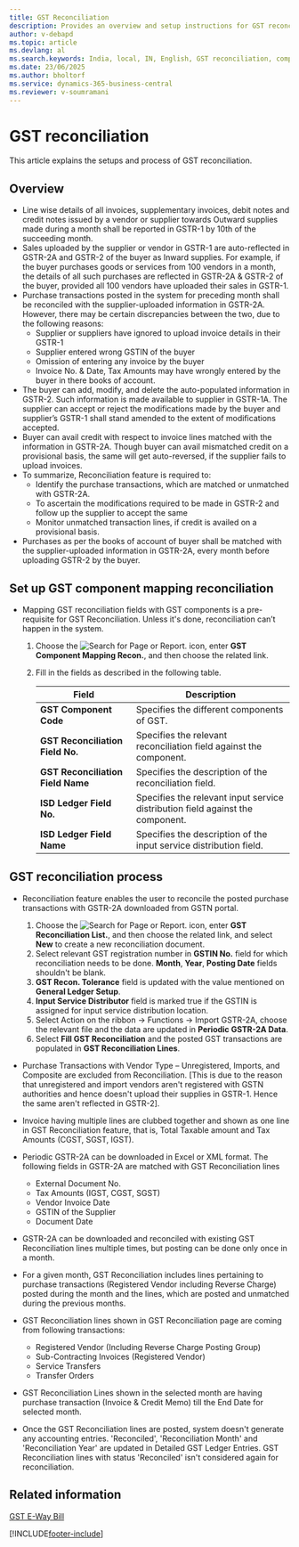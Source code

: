 ```yaml
---
title: GST Reconciliation
description: Provides an overview and setup instructions for GST reconciliation in Business Central for India.
author: v-debapd
ms.topic: article
ms.devlang: al
ms.search.keywords: India, local, IN, English, GST reconciliation, component mapping reconciliation, component mapping
ms.date: 23/06/2025
ms.author: bholtorf
ms.service: dynamics-365-business-central
ms.reviewer: v-soumramani
---
```


# GST reconciliation

This article explains the setups and process of GST reconciliation.

## Overview

- Line wise details of all invoices, supplementary invoices, debit notes and credit notes issued by a vendor or supplier towards Outward supplies made during a month shall be reported in GSTR-1 by 10th of the succeeding month.
- Sales uploaded by the supplier or vendor in GSTR-1 are auto-reflected in GSTR-2A and GSTR-2 of the buyer as Inward supplies. For example, if the buyer purchases goods or services from 100 vendors in a month, the details of all such purchases are reflected in GSTR-2A & GSTR-2 of the buyer, provided all 100 vendors have uploaded their sales in GSTR-1.
- Purchase transactions posted in the system for preceding month shall be reconciled with the supplier-uploaded information in GSTR-2A. However, there may be certain discrepancies between the two, due to the following reasons:
  - Supplier or suppliers have ignored to upload invoice details in their GSTR-1
  - Supplier entered wrong GSTIN of the buyer
  - Omission of entering any invoice by the buyer
  - Invoice No. & Date, Tax Amounts may have wrongly entered by the buyer in there books of account.
- The buyer can add, modify, and delete the auto-populated information in GSTR-2. Such information is made available to supplier in GSTR-1A. The supplier can accept or reject the modifications made by the buyer and supplier’s GSTR-1 shall stand amended to the extent of modifications accepted.
- Buyer can avail credit with respect to invoice lines matched with the information in GSTR-2A. Though buyer can avail mismatched credit on a provisional basis, the same will get auto-reversed, if the supplier fails to upload invoices.
- To summarize, Reconciliation feature is required to:
  - Identify the purchase transactions, which are matched or unmatched with GSTR-2A. 
  - To ascertain the modifications required to be made in GSTR-2 and follow up the supplier to accept the same
  - Monitor unmatched transaction lines, if credit is availed on a provisional basis.
- Purchases as per the books of account of buyer shall be matched with the supplier-uploaded information in GSTR-2A,  every month before uploading GSTR-2 by the buyer.

## Set up GST component mapping reconciliation

- Mapping GST reconciliation fields with GST components is a pre-requisite for GST Reconciliation. Unless it's done, reconciliation can’t happen in the system.

  1. Choose the ![Search for Page or Report.](image/search_small.png "Search for Page or Report icon") icon, enter **GST Component Mapping Recon.**, and then choose the related link.
  1. Fill in the fields as described in the following table.
  
      |Field|Description|
      |---------------------------------|  ---------------------------------------|
      |**GST Component Code**|Specifies the different components of GST.|
      |**GST Reconciliation Field No.**|Specifies the relevant reconciliation field against the component.|
      |**GST Reconciliation Field Name**|Specifies the description of the reconciliation field.|
      |**ISD Ledger Field No.**|Specifies the relevant input service distribution field against the component.|
      |**ISD Ledger Field Name**|Specifies the description of the input service distribution field.|

## GST reconciliation process

- Reconciliation feature enables the user to reconcile the posted purchase transactions with GSTR-2A downloaded from GSTN portal.

  1. Choose the ![Search for Page or Report.](image/search_small.png "Search for Page or Report icon") icon, enter **GST Reconciliation List.**, and then choose the related link, and select **New** to create a new reconciliation document.
  1. Select relevant GST registration number in **GSTIN No.** field for which reconciliation needs to be done. **Month**, **Year**, **Posting Date** fields shouldn't be blank.
  1. **GST Recon. Tolerance** field is updated with the value mentioned on **General Ledger Setup**.
  1. **Input Service Distributor** field is marked true if the GSTIN is assigned for input service distribution location.
  1. Select Action on the ribbon -> Functions -> Import GSTR-2A, choose the relevant file and the data are updated in **Periodic GSTR-2A Data**.
  1. Select **Fill GST Reconciliation** and the posted GST transactions are populated in **GST Reconciliation Lines**.

- Purchase Transactions with Vendor Type – Unregistered, Imports, and Composite are excluded from Reconciliation. [This is due to the reason that unregistered and import vendors aren't registered with GSTN authorities and hence doesn't upload their supplies in GSTR-1. Hence the same aren't reflected in GSTR-2].
- Invoice having multiple lines are clubbed together and shown as one line in GST Reconciliation feature, that is, Total Taxable amount and Tax Amounts (CGST, SGST, IGST).
- Periodic GSTR-2A can be downloaded in Excel or XML format. The following fields in GSTR-2A are matched with GST Reconciliation lines
  - External Document No.
  - Tax Amounts (IGST, CGST, SGST)
  - Vendor Invoice Date
  - GSTIN of the Supplier
  - Document Date
- GSTR-2A can be downloaded and reconciled with existing GST Reconciliation lines multiple times, but posting can be done only once in a month.
- For a given month, GST Reconciliation includes lines pertaining to purchase transactions (Registered Vendor including Reverse Charge) posted during the month and the lines, which are posted and unmatched during the previous months.
- GST Reconciliation lines shown in GST Reconciliation page are coming from following transactions:
  - Registered Vendor (Including Reverse Charge Posting Group)
  - Sub-Contracting Invoices (Registered Vendor)
  - Service Transfers
  - Transfer Orders
- GST Reconciliation Lines shown in the selected month are having purchase transaction (Invoice & Credit Memo) till the End Date for selected month.
- Once the GST Reconciliation lines are posted, system doesn't generate any accounting entries. 'Reconciled', 'Reconciliation Month' and 'Reconciliation Year' are updated in Detailed GST Ledger Entries. GST Reconciliation lines with status 'Reconciled' isn't considered again for reconciliation.

## Related information

[GST E-Way Bill](GST-E-Way-Bill.md)

[!INCLUDE[footer-include](../../includes/footer-banner.md)]
